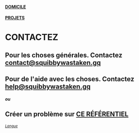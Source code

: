 #### [DOMICILE](https://squibbywastaken.gq/fr/indice.html)
#### [PROJETS](https://squibbywastaken.gq/fr/projets.html)
# CONTACTEZ
## Pour les choses générales. Contactez contact@squibbywastaken.gq
## Pour de l'aide avec les choses. Contactez help@squibbywastaken.gq
##### ou
## Créer un problème sur [CE RÉFÉRENTIEL](https://github.com/squibbywastaken/Squibby/issues/new)
###### <sub>[Langue](https://squibbywastaken.gq/fr/langue.html)